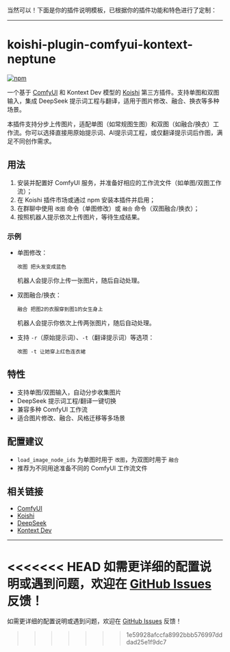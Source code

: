 当然可以！下面是你的插件说明模板，已根据你的插件功能和特色进行了定制：

---

# koishi-plugin-comfyui-kontext-neptune

[![npm](https://img.shields.io/npm/v/koishi-plugin-comfyui-kontext-neptune?style=flat-square)](https://www.npmjs.com/package/koishi-plugin-comfyui-kontext-neptune)

一个基于 [ComfyUI](https://github.com/comfyanonymous/ComfyUI) 和 Kontext Dev 模型的 [Koishi](https://koishi.chat) 第三方插件。支持单图和双图输入，集成 DeepSeek 提示词工程与翻译，适用于图片修改、融合、换衣等多种场景。

本插件支持分步上传图片，适配单图（如常规图生图）和双图（如融合/换衣）工作流。你可以选择直接用原始提示词、AI提示词工程，或仅翻译提示词后作图，满足不同创作需求。

## 用法

1. 安装并配置好 ComfyUI 服务，并准备好相应的工作流文件（如单图/双图工作流）；
2. 在 Koishi 插件市场或通过 npm 安装本插件并启用；
3. 在群聊中使用 `改图` 命令（单图修改）或 `融合` 命令（双图融合/换衣）；
4. 按照机器人提示依次上传图片，等待生成结果。

### 示例

- 单图修改：
  ```
  改图 把头发变成蓝色
  ```
  机器人会提示你上传一张图片，随后自动处理。

- 双图融合/换衣：
  ```
  融合 把图2的衣服穿到图1的女生身上
  ```
  机器人会提示你依次上传两张图片，随后自动处理。

- 支持 `-r`（原始提示词）、`-t`（翻译提示词）等选项：
  ```
  改图 -t 让她穿上红色连衣裙
  ```

## 特性

- 支持单图/双图输入，自动分步收集图片
- DeepSeek 提示词工程/翻译一键切换
- 兼容多种 ComfyUI 工作流
- 适合图片修改、融合、风格迁移等多场景

## 配置建议

- `load_image_node_ids` 为单图时用于 `改图`，为双图时用于 `融合`
- 推荐为不同用途准备不同的 ComfyUI 工作流文件

## 相关链接

- [ComfyUI](https://github.com/comfyanonymous/ComfyUI)
- [Koishi](https://koishi.chat)
- [DeepSeek](https://deepseek.com/)
- [Kontext Dev](https://github.com/kontext-dev)

---

<<<<<<< HEAD
如需更详细的配置说明或遇到问题，欢迎在 [GitHub Issues](https://github.com/Neptune1990/koishi-plugin-comfyui-kontext-neptune/issues) 反馈！
=======
如需更详细的配置说明或遇到问题，欢迎在 [GitHub Issues](https://github.com/Neptune1990/koishi-plugin-comfyui-kontext-neptune/issues) 反馈！
>>>>>>> 1e59928afccfa8992bbb576997dddad25e1f9dc7
